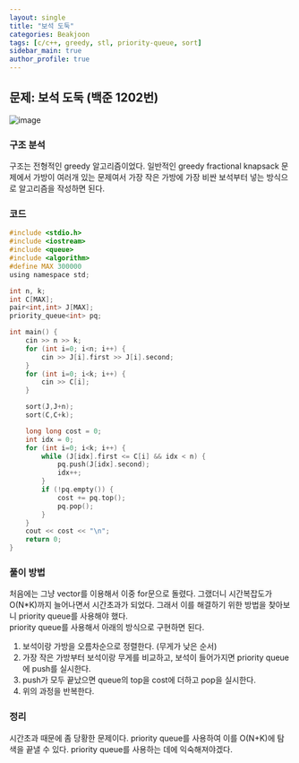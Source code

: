 ```yaml
---  
layout: single
title: "보석 도둑"  
categories: Beakjoon  
tags: [c/c++, greedy, stl, priority-queue, sort]  
sidebar_main: true  
author_profile: true  
---  
```



## 문제: 보석 도둑 (백준 1202번)  
![image](https://user-images.githubusercontent.com/68364886/154659536-c7e76511-a346-43b4-9601-57adb4eb3913.png)  
  
### 구조 분석  
구조는 전형적인 greedy 알고리즘이었다. 일반적인 greedy fractional knapsack 문제에서 가방이 여러개 있는 문제여서 가장 작은 가방에 가장 비싼 보석부터 넣는 방식으로 알고리즘을 작성하면 된다.  
  
### 코드  
```c
#include <stdio.h>
#include <iostream>
#include <queue>
#include <algorithm>
#define MAX 300000
using namespace std;

int n, k;
int C[MAX];
pair<int,int> J[MAX];
priority_queue<int> pq;

int main() {
    cin >> n >> k;
    for (int i=0; i<n; i++) {
        cin >> J[i].first >> J[i].second;
    }
    for (int i=0; i<k; i++) {
        cin >> C[i];
    }

    sort(J,J+n);
    sort(C,C+k);

    long long cost = 0;
    int idx = 0;
    for (int i=0; i<k; i++) {
        while (J[idx].first <= C[i] && idx < n) {
            pq.push(J[idx].second);
            idx++;
        }
        if (!pq.empty()) {
            cost += pq.top();
            pq.pop();
        }
    }
    cout << cost << "\n";
    return 0;
}
```  
  
### 풀이 방법  
처음에는 그냥 vector를 이용해서 이중 for문으로 돌렸다. 그랬더니 시간복잡도가 O(N*K)까지 늘어나면서 시간초과가 되었다. 그래서 이를 해결하기 위한 방법을 찾아보니 priority queue를 사용해야 했다.  
priority queue를 사용해서 아래의 방식으로 구현하면 된다.  
1. 보석이랑 가방을 오름차순으로 정렬한다. (무게가 낮은 순서)  
2. 가장 작은 가방부터 보석이랑 무게를 비교하고, 보석이 들어가지면 priority queue에 push를 실시한다.  
3. push가 모두 끝났으면 queue의 top을 cost에 더하고 pop을 실시한다.  
4. 위의 과정을 반복한다.  
  
### 정리  
시간초과 때문에 좀 당황한 문제이다. priority queue를 사용하여 이를 O(N+K)에 탐색을 끝낼 수 있다. priority queue를 사용하는 데에 익숙해져야겠다.  
  